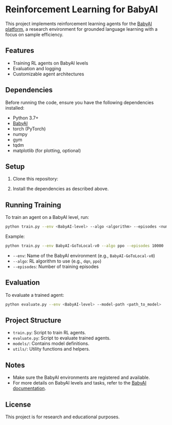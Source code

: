 # Reinforcement Learning for BabyAI

This project implements reinforcement learning agents for the [BabyAI platform](https://github.com/mila-iqia/babyai), a research environment for grounded language learning with a focus on sample efficiency.

## Features

- Training RL agents on BabyAI levels
- Evaluation and logging
- Customizable agent architectures

## Dependencies

Before running the code, ensure you have the following dependencies installed:

- Python 3.7+
- [BabyAI](https://github.com/mila-iqia/babyai)
- torch (PyTorch)
- numpy
- gym
- tqdm
- matplotlib (for plotting, optional)


## Setup

1. Clone this repository:

2. Install the dependencies as described above.

## Running Training

To train an agent on a BabyAI level, run:

```bash
python train.py --env <BabyAI-level> --algo <algorithm> --episodes <num_episodes>
```

Example:

```bash
python train.py --env BabyAI-GoToLocal-v0 --algo ppo --episodes 10000
```

- `--env`: Name of the BabyAI environment (e.g., `BabyAI-GoToLocal-v0`)
- `--algo`: RL algorithm to use (e.g., `dqn`, `ppo`)
- `--episodes`: Number of training episodes

## Evaluation

To evaluate a trained agent:

```bash
python evaluate.py --env <BabyAI-level> --model-path <path_to_model>
```

## Project Structure

- `train.py`: Script to train RL agents.
- `evaluate.py`: Script to evaluate trained agents.
- `models/`: Contains model definitions.
- `utils/`: Utility functions and helpers.

## Notes

- Make sure the BabyAI environments are registered and available.
- For more details on BabyAI levels and tasks, refer to the [BabyAI documentation](https://github.com/mila-iqia/babyai).

## License

This project is for research and educational purposes.

